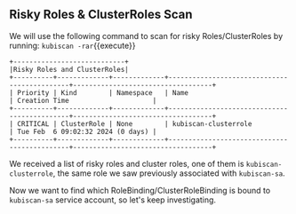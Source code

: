 ## Risky Roles & ClusterRoles Scan

We will use the following command to scan for risky Roles/ClusterRoles by running:
`kubiscan -rar`{{execute}}

```
+----------------------------+
|Risky Roles and ClusterRoles|
+----------+-------------+-------------+---------------------------------------------+-----------------------------------+
| Priority | Kind        | Namespace   | Name                                        | Creation Time                     |
+----------+-------------+-------------+---------------------------------------------+-----------------------------------+
| CRITICAL | ClusterRole | None        | kubiscan-clusterrole                        | Tue Feb  6 09:02:32 2024 (0 days) |
+----------+-------------+-------------+---------------------------------------------+-----------------------------------+
```

We received a list of risky roles and cluster roles, one of them is `kubiscan-clusterrole`, the same role we saw previously associated with `kubiscan-sa`.

Now we want to find which RoleBinding/ClusterRoleBinding is bound to `kubiscan-sa` service account, so let's keep investigating.
